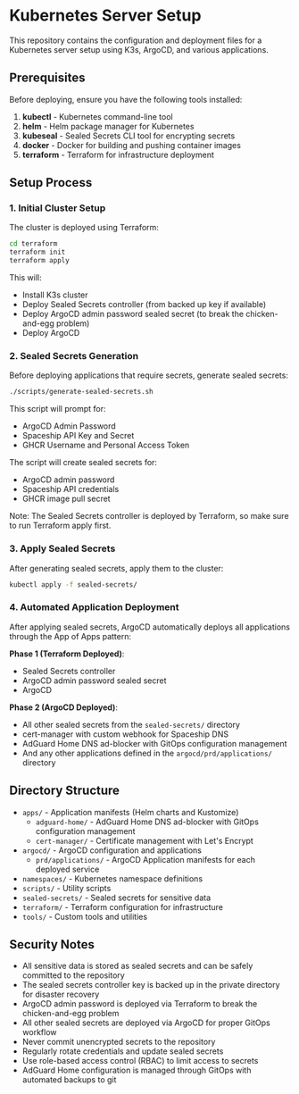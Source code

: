 # Kubernetes Server Setup

This repository contains the configuration and deployment files for a Kubernetes server setup using K3s, ArgoCD, and various applications.

## Prerequisites

Before deploying, ensure you have the following tools installed:

1. **kubectl** - Kubernetes command-line tool
2. **helm** - Helm package manager for Kubernetes
3. **kubeseal** - Sealed Secrets CLI tool for encrypting secrets
4. **docker** - Docker for building and pushing container images
5. **terraform** - Terraform for infrastructure deployment

## Setup Process

### 1. Initial Cluster Setup
The cluster is deployed using Terraform:
```bash
cd terraform
terraform init
terraform apply
```

This will:
- Install K3s cluster
- Deploy Sealed Secrets controller (from backed up key if available)
- Deploy ArgoCD admin password sealed secret (to break the chicken-and-egg problem)
- Deploy ArgoCD

### 2. Sealed Secrets Generation
Before deploying applications that require secrets, generate sealed secrets:

```bash
./scripts/generate-sealed-secrets.sh
```

This script will prompt for:
- ArgoCD Admin Password
- Spaceship API Key and Secret
- GHCR Username and Personal Access Token

The script will create sealed secrets for:
- ArgoCD admin password
- Spaceship API credentials
- GHCR image pull secret

Note: The Sealed Secrets controller is deployed by Terraform, so make sure to run Terraform apply first.

### 3. Apply Sealed Secrets
After generating sealed secrets, apply them to the cluster:

```bash
kubectl apply -f sealed-secrets/
```

### 4. Automated Application Deployment
After applying sealed secrets, ArgoCD automatically deploys all applications through the App of Apps pattern:

**Phase 1 (Terraform Deployed)**:
- Sealed Secrets controller
- ArgoCD admin password sealed secret
- ArgoCD

**Phase 2 (ArgoCD Deployed)**:
- All other sealed secrets from the `sealed-secrets/` directory
- cert-manager with custom webhook for Spaceship DNS
- AdGuard Home DNS ad-blocker with GitOps configuration management
- And any other applications defined in the `argocd/prd/applications/` directory

## Directory Structure

- `apps/` - Application manifests (Helm charts and Kustomize)
  - `adguard-home/` - AdGuard Home DNS ad-blocker with GitOps configuration management
  - `cert-manager/` - Certificate management with Let's Encrypt
- `argocd/` - ArgoCD configuration and applications
  - `prd/applications/` - ArgoCD Application manifests for each deployed service
- `namespaces/` - Kubernetes namespace definitions
- `scripts/` - Utility scripts
- `sealed-secrets/` - Sealed secrets for sensitive data
- `terraform/` - Terraform configuration for infrastructure
- `tools/` - Custom tools and utilities

## Security Notes

- All sensitive data is stored as sealed secrets and can be safely committed to the repository
- The sealed secrets controller key is backed up in the private directory for disaster recovery
- ArgoCD admin password is deployed via Terraform to break the chicken-and-egg problem
- All other sealed secrets are deployed via ArgoCD for proper GitOps workflow
- Never commit unencrypted secrets to the repository
- Regularly rotate credentials and update sealed secrets
- Use role-based access control (RBAC) to limit access to secrets
- AdGuard Home configuration is managed through GitOps with automated backups to git